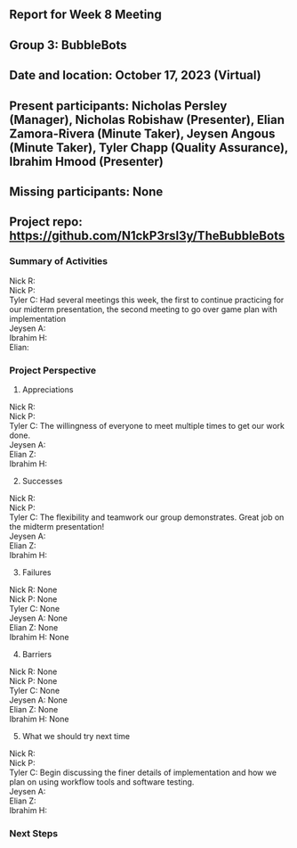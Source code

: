 ## Report for Week 8 Meeting
## Group 3: BubbleBots
## Date and location: October 17, 2023 (Virtual)
## Present participants: Nicholas Persley (Manager), Nicholas Robishaw (Presenter), Elian Zamora-Rivera (Minute Taker), Jeysen Angous (Minute Taker), Tyler Chapp (Quality Assurance), Ibrahim Hmood (Presenter)
## Missing participants: None
## Project repo: https://github.com/N1ckP3rsl3y/TheBubbleBots

### Summary of Activities

Nick R: \
Nick P: \
Tyler C: Had several meetings this week, the first to continue practicing for our midterm presentation, the second meeting to go over game plan with implementation \
Jeysen A:  \
Ibrahim H: \
Elian: 


### Project Perspective
1. Appreciations

  Nick R: \
  Nick P: \
  Tyler C: The willingness of everyone to meet multiple times to get our work done. \
  Jeysen A:  \
  Elian Z:  \
  Ibrahim H: 

2. Successes

  Nick R: \
  Nick P: \
  Tyler C: The flexibility and teamwork our group demonstrates. Great job on the midterm presentation! \
  Jeysen A:  \
  Elian Z:  \
  Ibrahim H:

  
3. Failures

  Nick R: None\
  Nick P: None\
  Tyler C: None\
  Jeysen A: None\
  Elian Z: None\
  Ibrahim H: None

4. Barriers

  Nick R: None\
  Nick P: None\
  Tyler C: None\
  Jeysen A: None\
  Elian Z: None\
  Ibrahim H: None

5. What we should try next time
   
Nick R: \
Nick P:  \
Tyler C: Begin discussing the finer details of implementation and how we plan on using workflow tools and software testing. \
Jeysen A:  \
Elian Z:  \
Ibrahim H: 


### Next Steps


